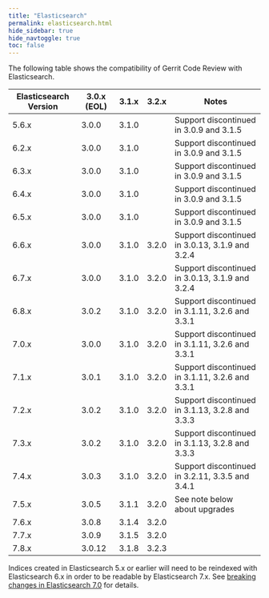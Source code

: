 ```yaml
---
title: "Elasticsearch"
permalink: elasticsearch.html
hide_sidebar: true
hide_navtoggle: true
toc: false
---
```


The following table shows the compatibility of Gerrit Code Review with Elasticsearch.

| Elasticsearch Version | 3.0.x (EOL) | 3.1.x | 3.2.x | Notes                                           |
|-----------------------|-------------|-------|-------|-------------------------------------------------|
| 5.6.x                 | 3.0.0       | 3.1.0 |       | Support discontinued in 3.0.9 and 3.1.5         |
| 6.2.x                 | 3.0.0       | 3.1.0 |       | Support discontinued in 3.0.9 and 3.1.5         |
| 6.3.x                 | 3.0.0       | 3.1.0 |       | Support discontinued in 3.0.9 and 3.1.5         |
| 6.4.x                 | 3.0.0       | 3.1.0 |       | Support discontinued in 3.0.9 and 3.1.5         |
| 6.5.x                 | 3.0.0       | 3.1.0 |       | Support discontinued in 3.0.9 and 3.1.5         |
| 6.6.x                 | 3.0.0       | 3.1.0 | 3.2.0 | Support discontinued in 3.0.13, 3.1.9 and 3.2.4 |
| 6.7.x                 | 3.0.0       | 3.1.0 | 3.2.0 | Support discontinued in 3.0.13, 3.1.9 and 3.2.4 |
| 6.8.x                 | 3.0.2       | 3.1.0 | 3.2.0 | Support discontinued in 3.1.11, 3.2.6 and 3.3.1 |
| 7.0.x                 | 3.0.0       | 3.1.0 | 3.2.0 | Support discontinued in 3.1.11, 3.2.6 and 3.3.1 |
| 7.1.x                 | 3.0.1       | 3.1.0 | 3.2.0 | Support discontinued in 3.1.11, 3.2.6 and 3.3.1 |
| 7.2.x                 | 3.0.2       | 3.1.0 | 3.2.0 | Support discontinued in 3.1.13, 3.2.8 and 3.3.3 |
| 7.3.x                 | 3.0.2       | 3.1.0 | 3.2.0 | Support discontinued in 3.1.13, 3.2.8 and 3.3.3 |
| 7.4.x                 | 3.0.3       | 3.1.0 | 3.2.0 | Support discontinued in 3.2.11, 3.3.5 and 3.4.1 |
| 7.5.x                 | 3.0.5       | 3.1.1 | 3.2.0 | See note below about upgrades                   |
| 7.6.x                 | 3.0.8       | 3.1.4 | 3.2.0 |                                                 |
| 7.7.x                 | 3.0.9       | 3.1.5 | 3.2.0 |                                                 |
| 7.8.x                 | 3.0.12      | 3.1.8 | 3.2.3 |                                                 |

Indices created in Elasticsearch 5.x or earlier will need to be reindexed with
Elasticsearch 6.x in order to be readable by Elasticsearch 7.x. See
[breaking changes in Elasticsearch 7.0](https://www.elastic.co/guide/en/elasticsearch/reference/7.0/breaking-changes-7.0.html)
for details.
